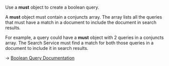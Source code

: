 Use a **must** object to create a boolean query.

A **must** object must contain a conjuncts array. The array lists all the queries that must have a match in a document to include the document in search results.

For example, a query could have a **must** object with 2 queries in a conjuncts array. The Search Service must find a match for both those queries in a document to include it in search results.

→ [Boolean Query Documentation](https://docs.couchbase.com/server/current/search/search-request-params.html#boolean-queries)